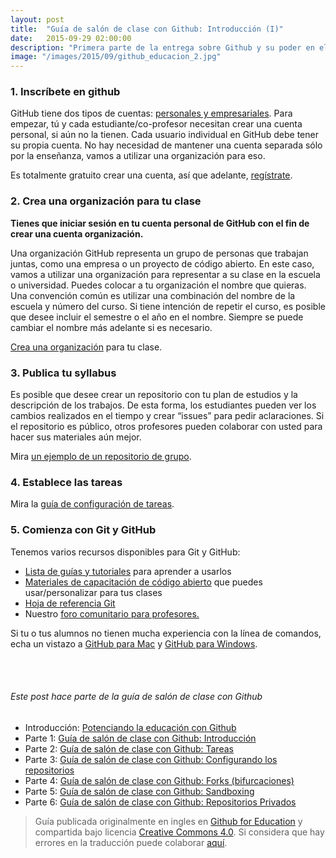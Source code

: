 ```yaml
---
layout: post
title:  "Guía de salón de clase con Github: Introducción (I)"
date:   2015-09-29 02:00:00
description: "Primera parte de la entrega sobre Github y su poder en el aula de clases. Para empezar, un resumen de lo que podemos lograr."
image: "/images/2015/09/github_educacion_2.jpg"
---
```

### 1. Inscríbete en github

GitHub tiene dos tipos de cuentas: [personales y empresariales][user-accounts]. Para empezar, tú y cada estudiante/co-profesor necesitan crear una cuenta personal, si aún no la tienen. Cada usuario individual en GitHub debe tener su propia cuenta. No hay necesidad de mantener una cuenta separada sólo por la enseñanza, vamos a utilizar una organización para eso.

Es totalmente gratuito crear una cuenta, así que adelante, [regístrate][signup].

### 2. Crea una organización para tu clase

**Tienes que iniciar sesión en tu cuenta personal de GitHub con el fin de crear una cuenta organización.**

Una organización GitHub representa un grupo de personas que trabajan juntas, como una empresa o un proyecto de código abierto. En este caso, vamos a utilizar una organización para representar a su clase en la escuela o universidad. Puedes colocar a tu organización el nombre que quieras. Una convención común es utilizar una combinación del nombre de la escuela y número del curso. Si tiene intención de repetir el curso, es posible que desee incluir el semestre o el año en el nombre. Siempre se puede cambiar el nombre más adelante si es necesario.

[Crea una organización][org-signup] para tu clase.

### 3. Publica tu syllabus

Es posible que desee crear un repositorio con tu plan de estudios y la descripción de los trabajos. De esta forma, los estudiantes pueden ver los cambios realizados en el tiempo y crear “issues” para pedir aclaraciones. Si el repositorio es público, otros profesores pueden colaborar con usted para hacer sus materiales aún mejor.

Mira [un ejemplo de un repositorio de grupo](https://github.com/advanced-js/syllabus).

### 4. Establece las tareas

Mira la [guía de configuración de tareas][assignments].

### 5. Comienza con Git y GitHub

Tenemos varios recursos disponibles para Git y GitHub:

* [Lista de guías y tutoriales][learning-materials] para aprender a usarlos
* [Materiales de capacitación de código abierto][teaching-materials] que puedes usar/personalizar para tus clases
* [Hoja de referencia Git ][cheat-sheet]
* Nuestro [foro comunitario para profesores.][teacher-community]

Si tu o tus alumnos no tienen mucha experiencia con la línea de comandos, echa un vistazo a [GitHub para Mac][ghfm] y [GitHub para Windows][ghfw].


<br><br>
###### Este post hace parte de la guía de salón de clase con Github
* Introducción: [Potenciando la educación con Github](https://gersonlazaro.com/potenciando-la-educacion-con-github/)
* Parte 1: [Guía de salón de clase con Github: Introducción](http://www.gersonlazaro.com/guia-de-salon-de-clase-con-github-introduccion)
* Parte 2: [Guía de salón de clase con Github: Tareas](http://www.gersonlazaro.com/guia-de-salon-de-clase-con-github-tareas)
* Parte 3: [Guía de salón de clase con Github: Configurando los repositorios](http://www.gersonlazaro.com/guia-de-salon-de-clase-con-github-configurando-los-repositorios)
* Parte 4: [Guía de salón de clase con Github: Forks (bifurcaciones)](http://www.gersonlazaro.com/guia-de-salon-de-clase-con-github-forks)
* Parte 5: [Guía de salón de clase con Github: Sandboxing](http://www.gersonlazaro.com/guia-de-salon-de-clase-con-github-sandboxing) 
* Parte 6: [Guía de salón de clase con Github: Repositorios Privados](http://www.gersonlazaro.com/guia-de-salon-de-clase-con-github-repositorios-privados) 


> Guía publicada originalmente en ingles en [Github for Education](https://education.github.com/guide) y compartida bajo licencia [Creative Commons 4.0](http://creativecommons.org/licenses/by/4.0/). Si considera que hay errores en la traducción puede colaborar [aquí](https://github.com/GersonLazaro/guide).

<!-- Links -->
[help-rename]: https://help.github.com/articles/renaming-an-organization
[org-signup]: http://github.com/organizations/new
[signup]: https://help.github.com/articles/signing-up-for-a-new-github-account
[user-accounts]: https://help.github.com/articles/what-s-the-difference-between-user-and-organization-accounts
[assignments]: http://www.gersonlazaro.com/guia-de-salon-de-clase-con-github-tareas
[learning-materials]: https://help.github.com/articles/what-are-other-good-resources-for-learning-git-and-github
[teaching-materials]: http://training.github.com/materials/
[cheat-sheet]: https://training.github.com/kit/downloads/es/github-git-cheat-sheet.pdf
[ghfm]: https://mac.github.com/
[ghfw]: https://windows.github.com/
[teacher-community]: https://github.com/education/teachers
